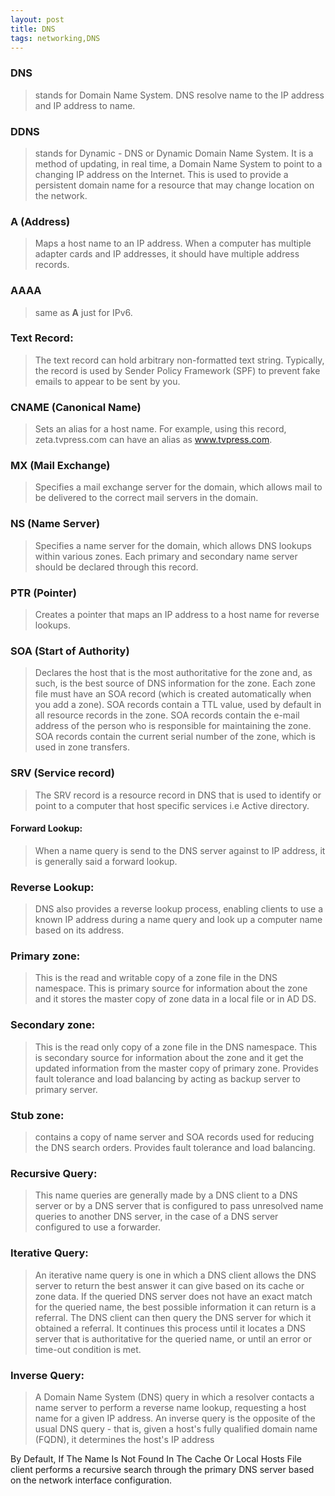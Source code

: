 ```yaml
---
layout: post
title: DNS
tags: networking,DNS
---
```


### **DNS**
> stands for Domain Name System. DNS resolve name to the IP address and IP address to name.  

### **DDNS** 
> stands for Dynamic - DNS or Dynamic Domain Name System. It is a method of updating, in real time,
a Domain Name System to point to a changing IP address on the Internet. This is used to provide
a persistent domain name for a resource that may change location on the network.

### **A (Address)** 
> Maps a host name to an IP address. When a computer has multiple adapter cards and IP addresses,
 it should have multiple address records.  

### **AAAA** 
> same as **A** just for IPv6.  

### **Text Record:** 
> The text record can hold arbitrary non-formatted text string. Typically, the record is used
by Sender Policy Framework (SPF) to prevent fake emails to appear to be sent by you.

### **CNAME (Canonical Name)** 
> Sets an alias for a host name. For example, using this record, zeta.tvpress.com can have
 an alias as www.tvpress.com.  
 
### **MX (Mail Exchange)** 
> Specifies a mail exchange server for the domain, which allows mail to be delivered
 to the correct mail servers in the domain.  
 
### **NS (Name Server)** 
> Specifies a name server for the domain, which allows DNS lookups within various zones.
 Each primary and secondary name server should be declared through this record.  
 
### **PTR (Pointer)** 
> Creates a pointer that maps an IP address to a host name for reverse lookups.
  
### **SOA (Start of Authority)** 
> Declares the host that is the most authoritative for the zone and, as such,
is the best source of DNS information for the zone. Each zone file must have an SOA record
(which is created automatically when you add a zone).
SOA records contain a TTL value, used by default in all resource records in the zone. 
SOA records contain the e-mail address of the person who is responsible for maintaining the zone. 
SOA records contain the current serial number of the zone, which is used in zone transfers.  

### **SRV (Service record)** 
> The SRV record is a resource record in DNS that is used to identify or point
 to a computer that host specific services i.e Active directory.

#### **Forward Lookup:** 
> When a name query is send to the DNS server against to IP address, it is generally said
 a forward lookup.  

### **Reverse Lookup:** 
> DNS also provides a reverse lookup process,
 enabling clients to use a known IP address during a name query and look up a computer name based on its address. 
  
### **Primary zone:** 
> This is the read and writable copy of a zone file in the DNS namespace. This is primary source
 for information about the zone and it stores the master copy of zone data in a local file or in AD DS.   

### **Secondary zone:** 
> This is the read only copy of a zone file in the DNS namespace. This is secondary source
 for information about the zone and it get the updated information from the master copy of primary zone.
Provides fault tolerance and load balancing by acting as backup server to primary server.

### **Stub zone:** 
> contains a copy of name server and SOA records used for reducing the DNS search orders. 
Provides fault tolerance and load balancing.

### **Recursive Query:** 
> This name queries are generally made by a DNS client to a DNS server or by a DNS server that
is configured to pass unresolved name queries to another DNS server, in the case of a DNS server configured
to use a forwarder.

### **Iterative Query:** 
> An iterative name query is one in which a DNS client allows the DNS server to return
the best answer it can give based on its cache or zone data. If the queried DNS server does not have an exact match
for the queried name, the best possible information it can return is a referral.
The DNS client can then query the DNS server for which it obtained a referral. 
It continues this process until it locates a DNS server that is authoritative for the queried name, 
or until an error or time-out condition is met.  

### **Inverse Query:** 
> A Domain Name System (DNS) query in which a resolver contacts a name server to perform a reverse 
name lookup, requesting a host name for a given IP address. An inverse query is the opposite of the usual DNS 
query - that is, given a host's fully qualified domain name (FQDN), it determines the host's IP address

By Default, If The Name Is Not Found In The Cache Or Local Hosts File client performs a recursive search
through the primary DNS server based on the network interface configuration.